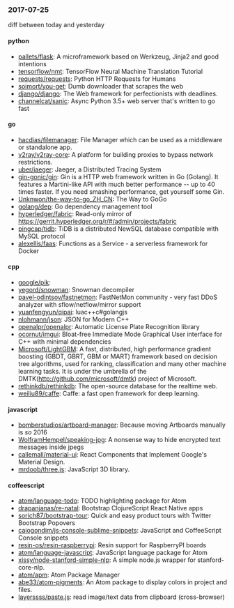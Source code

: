### 2017-07-25
diff between today and yesterday

#### python
* [pallets/flask](https://github.com/pallets/flask): A microframework based on Werkzeug, Jinja2 and good intentions
* [tensorflow/nmt](https://github.com/tensorflow/nmt): TensorFlow Neural Machine Translation Tutorial
* [requests/requests](https://github.com/requests/requests): Python HTTP Requests for Humans 
* [soimort/you-get](https://github.com/soimort/you-get):  Dumb downloader that scrapes the web
* [django/django](https://github.com/django/django): The Web framework for perfectionists with deadlines.
* [channelcat/sanic](https://github.com/channelcat/sanic): Async Python 3.5+ web server that's written to go fast

#### go
* [hacdias/filemanager](https://github.com/hacdias/filemanager):  File Manager which can be used as a middleware or standalone app.
* [v2ray/v2ray-core](https://github.com/v2ray/v2ray-core): A platform for building proxies to bypass network restrictions.
* [uber/jaeger](https://github.com/uber/jaeger): Jaeger, a Distributed Tracing System
* [gin-gonic/gin](https://github.com/gin-gonic/gin): Gin is a HTTP web framework written in Go (Golang). It features a Martini-like API with much better performance -- up to 40 times faster. If you need smashing performance, get yourself some Gin.
* [Unknwon/the-way-to-go_ZH_CN](https://github.com/Unknwon/the-way-to-go_ZH_CN): The Way to GoGo
* [golang/dep](https://github.com/golang/dep): Go dependency management tool
* [hyperledger/fabric](https://github.com/hyperledger/fabric): Read-only mirror of https://gerrit.hyperledger.org/r/#/admin/projects/fabric
* [pingcap/tidb](https://github.com/pingcap/tidb): TiDB is a distributed NewSQL database compatible with MySQL protocol
* [alexellis/faas](https://github.com/alexellis/faas): Functions as a Service - a serverless framework for Docker

#### cpp
* [google/pik](https://github.com/google/pik): 
* [yegord/snowman](https://github.com/yegord/snowman): Snowman decompiler
* [pavel-odintsov/fastnetmon](https://github.com/pavel-odintsov/fastnetmon): FastNetMon community - very fast DDoS analyzer with sflow/netflow/mirror support
* [yuanfengyun/qipai](https://github.com/yuanfengyun/qipai): luac++c#golangjs
* [nlohmann/json](https://github.com/nlohmann/json): JSON for Modern C++
* [openalpr/openalpr](https://github.com/openalpr/openalpr): Automatic License Plate Recognition library
* [ocornut/imgui](https://github.com/ocornut/imgui): Bloat-free Immediate Mode Graphical User interface for C++ with minimal dependencies
* [Microsoft/LightGBM](https://github.com/Microsoft/LightGBM): A fast, distributed, high performance gradient boosting (GBDT, GBRT, GBM or MART) framework based on decision tree algorithms, used for ranking, classification and many other machine learning tasks. It is under the umbrella of the DMTK(http://github.com/microsoft/dmtk) project of Microsoft.
* [rethinkdb/rethinkdb](https://github.com/rethinkdb/rethinkdb): The open-source database for the realtime web.
* [weiliu89/caffe](https://github.com/weiliu89/caffe): Caffe: a fast open framework for deep learning.

#### javascript
* [bomberstudios/artboard-manager](https://github.com/bomberstudios/artboard-manager): Because moving Artboards manually is *so* 2016
* [WolframHempel/speaking-jpg](https://github.com/WolframHempel/speaking-jpg): A nonsense way to hide encrypted text messages inside jpegs
* [callemall/material-ui](https://github.com/callemall/material-ui): React Components that Implement Google's Material Design.
* [mrdoob/three.js](https://github.com/mrdoob/three.js): JavaScript 3D library.

#### coffeescript
* [atom/language-todo](https://github.com/atom/language-todo): TODO highlighting package for Atom
* [drapanjanas/re-natal](https://github.com/drapanjanas/re-natal): Bootstrap ClojureScript React Native apps
* [sorich87/bootstrap-tour](https://github.com/sorich87/bootstrap-tour): Quick and easy product tours with Twitter Bootstrap Popovers
* [caiogondim/js-console-sublime-snippets](https://github.com/caiogondim/js-console-sublime-snippets):  JavaScript and CoffeeScript Console snippets
* [resin-os/resin-raspberrypi](https://github.com/resin-os/resin-raspberrypi): Resin support for RaspberryPI boards
* [atom/language-javascript](https://github.com/atom/language-javascript): JavaScript language package for Atom
* [xissy/node-stanford-simple-nlp](https://github.com/xissy/node-stanford-simple-nlp): A simple node.js wrapper for stanford-core-nlp.
* [atom/apm](https://github.com/atom/apm): Atom Package Manager
* [abe33/atom-pigments](https://github.com/abe33/atom-pigments): An Atom package to display colors in project and files.
* [layerssss/paste.js](https://github.com/layerssss/paste.js): read image/text data from clipboard (cross-browser)

